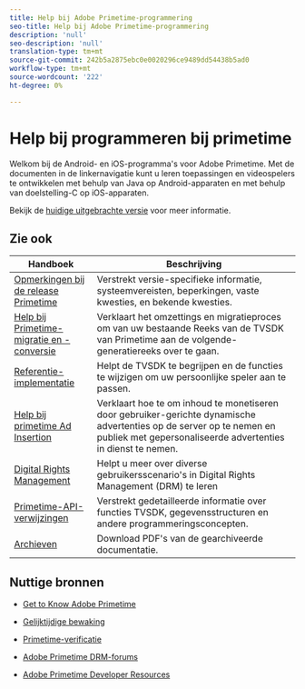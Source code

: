 ```yaml
---
title: Help bij Adobe Primetime-programmering
seo-title: Help bij Adobe Primetime-programmering
description: 'null'
seo-description: 'null'
translation-type: tm+mt
source-git-commit: 242b5a2875ebc0e0020296ce9489dd54438b5ad0
workflow-type: tm+mt
source-wordcount: '222'
ht-degree: 0%

---
```



# Help bij programmeren bij primetime

Welkom bij de Android- en iOS-programma&#39;s voor Adobe Primetime. Met de documenten in de linkernavigatie kunt u leren toepassingen en videospelers te ontwikkelen met behulp van Java op Android-apparaten en met behulp van doelstelling-C op iOS-apparaten.

Bekijk de [huidige uitgebrachte versie](tvsdk-3x-ios-prog/ios-3x-introduction/ios-3x-overview/ios-3x-overview.md) voor meer informatie.

## Zie ook

| Handboek | Beschrijving |
|---|---|
| [Opmerkingen bij de release Primetime](/help/release-notes/home.md) | Verstrekt versie-specifieke informatie, systeemvereisten, beperkingen, vaste kwesties, en bekende kwesties. |
| [Help bij Primetime-migratie en -conversie](/help/migration-guides/home.md) | Verklaart het omzettings en migratieproces om van uw bestaande Reeks van de TVSDK van Primetime aan de volgende-generatiereeks over te gaan. |
| [Referentie-implementatie](/help/android-reference-implementation/home.md) | Helpt de TVSDK te begrijpen en de functies te wijzigen om uw persoonlijke speler aan te passen. |
| [Help bij primetime Ad Insertion](/help/primetime-ad-insertion/home.md) | Verklaart hoe te om inhoud te monetiseren door gebruiker-gerichte dynamische advertenties op de server op te nemen en publiek met gepersonaliseerde advertenties in dienst te nemen. |
| [Digital Rights Management](/help/digital-rights-management/home.md) | Helpt u meer over diverse gebruikersscenario&#39;s in Digital Rights Management (DRM) te leren |
| [Primetime-API-verwijzingen](/help/reference/api-references.md) | Verstrekt gedetailleerde informatie over functies TVSDK, gegevensstructuren en andere programmeringsconcepten. |
| [Archieven](https://helpx.adobe.com/primetime/archives.html) | Download PDF&#39;s van de gearchiveerde documentatie. |

## Nuttige bronnen

* [Get to Know Adobe Primetime](https://www.adobe.com/in/marketing/primetime.html)

* [Gelijktijdige bewaking](https://tve.helpdocsonline.com/concurrency-monitoring-introduction)

* [Primetime-verificatie](https://tve.helpdocsonline.com/home)

* [Adobe Primetime DRM-forums](https://forums.adobe.com/community/adobe_access)

* [Adobe Primetime Developer Resources](https://www.adobe.com/devnet/primetime.html)
